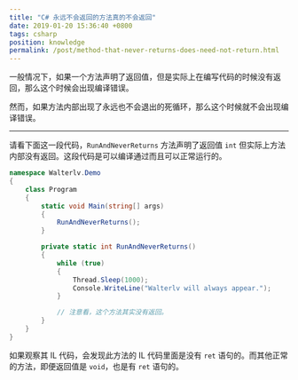 ```yaml
---
title: "C# 永远不会返回的方法真的不会返回"
date: 2019-01-20 15:36:40 +0800
tags: csharp
position: knowledge
permalink: /post/method-that-never-returns-does-need-not-return.html
---
```


一般情况下，如果一个方法声明了返回值，但是实际上在编写代码的时候没有返回，那么这个时候会出现编译错误。

然而，如果方法内部出现了永远也不会退出的死循环，那么这个时候就不会出现编译错误。

---

请看下面这一段代码，`RunAndNeverReturns` 方法声明了返回值 `int` 但实际上方法内部没有返回。这段代码是可以编译通过而且可以正常运行的。

```csharp
namespace Walterlv.Demo
{
    class Program
    {
        static void Main(string[] args)
        {
            RunAndNeverReturns();
        }

        private static int RunAndNeverReturns()
        {
            while (true)
            {
                Thread.Sleep(1000);
                Console.WriteLine("Walterlv will always appear.");
            }

            // 注意看，这个方法其实没有返回。
        }
    }
}
```

如果观察其 IL 代码，会发现此方法的 IL 代码里面是没有 `ret` 语句的。而其他正常的方法，即便返回值是 `void`，也是有 `ret` 语句的。

